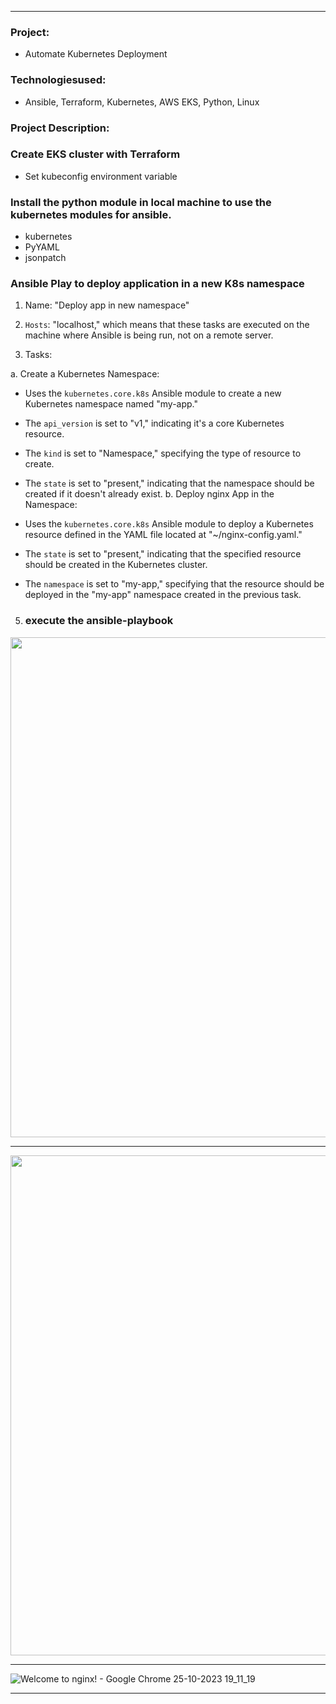 
------------------------------

### Project: 
   * Automate Kubernetes Deployment
### Technologiesused: 
   * Ansible, Terraform, Kubernetes, AWS EKS, Python, Linux

### Project Description:

### Create EKS cluster with Terraform

 *  Set kubeconfig environment variable


 ### Install the python module in local machine to use the kubernetes modules for ansible.
   * kubernetes 
   * PyYAML
   * jsonpatch

### Ansible Play to deploy application in a new K8s namespace
  
1. Name: "Deploy app in new namespace"

2. ```Hosts```:  "localhost," which means that these tasks are executed on the machine where Ansible is being run, not on a remote server.

3. Tasks:

a. Create a Kubernetes Namespace:

   * Uses the ```kubernetes.core.k8s``` Ansible module to create a new Kubernetes namespace named "my-app."
   * The ```api_version``` is set to "v1," indicating it's a core Kubernetes resource.
   * The ```kind``` is set to "Namespace," specifying the type of resource to create.
   * The ```state``` is set to "present," indicating that the namespace should be created if it doesn't already exist.
b. Deploy nginx App in the Namespace:

   * Uses the ```kubernetes.core.k8s``` Ansible module to deploy a Kubernetes resource defined in the YAML file located at "~/nginx-config.yaml."
   * The ```state``` is set to "present," indicating that the specified resource should be created in the Kubernetes cluster.
   * The ```namespace``` is set to "my-app," specifying that the resource should be deployed in the "my-app" namespace created in the previous task.



5. ### execute the ansible-playbook



<img src="https://github.com/Rajib-Mardi/Complete-CI-CD-Pipeline-with-EKS-and-AWS-ECR/assets/96679708/315e0939-bd5a-4719-8b8f-82bb9986fbca" width="800">


--------------------------------------------------------------------------------------------------------------------------------

<img src="https://github.com/Rajib-Mardi/ansible-projects/assets/96679708/937e7f41-8f5f-4e20-ab9b-0c468c618c80" width="800">

---------------------------------------------------------------------------------------------------

![Welcome to nginx! - Google Chrome 25-10-2023 19_11_19](https://github.com/Rajib-Mardi/ansible-projects/assets/96679708/c31f96e7-214d-4062-8329-d608f87b8ef2)

---------------------------------------------------------------------------

